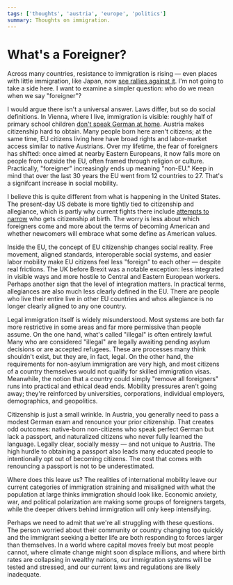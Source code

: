 ```yaml
---
tags: ['thoughts', 'austria', 'europe', 'politics']
summary: Thoughts on immigration.
---
```


# What's a Foreigner?

Across many countries, resistance to immigration is rising — even places with
little immigration, like Japan, now [see rallies against
it](https://www.japantimes.co.jp/news/2025/09/02/japan/anti-immigration-support-musk/).
I'm not going to take a side here.  I want to examine a simpler question: who
do we mean when we say "foreigner"?

I would argue there isn't a universal answer.  Laws differ, but so do social
definitions.  In Vienna, where I live, immigration is visible: roughly half of
primary school children [don't speak German at
home](https://www.theinternational.at/half-of-viennas-primary-school-students-dont-speak-german-at-home/).
Austria makes citizenship hard to obtain.  Many people born here aren't
citizens; at the same time, EU citizens living here have broad rights and
labor-market access similar to native Austrians.  Over my lifetime, the fear of
foreigners has shifted: once aimed at nearby Eastern Europeans, it now falls
more on people from outside the EU, often framed through religion or culture.
Practically, "foreigner" increasingly ends up meaning "non-EU."  Keep in mind
that over the last 30 years the EU went from 12 countries to 27.  That's a
signifcant increase in social mobility.

I believe this is quite different from what is happening in the United States.
The present-day US debate is more tightly tied to citizenship and allegiance,
which is partly why current fights there include [attempts to
narrow](https://www.whitehouse.gov/presidential-actions/2025/01/protecting-the-meaning-and-value-of-american-citizenship/)
who gets citizenship at birth.  The worry is less about which foreigners come
and more about the terms of becoming American and whether newcomers will
embrace what some define as American values.

Inside the EU, the concept of EU citizenship changes social reality.  Free
movement, aligned standards, interoperable social systems, and easier labor
mobility make EU citizens feel less "foreign" to each other — despite real
frictions.  The UK before Brexit was a notable exception: less integrated in
visible ways and more hostile to Central and Eastern European workers.  Perhaps
another sign that the level of integration matters.  In practical terms,
allegiances are also much less clearly defined in the EU.  There are people who
live their entire live in other EU countries and whos allegiance is no longer
clearly aligned to any one country.

Legal immigration itself is widely misunderstood.  Most systems are both far
more restrictive in some areas and far more permissive than people assume.  On
the one hand, what's called "illegal" is often entirely lawful.  Many who are
considered "illegal" are legally awaiting pending asylum decisions or are
accepted refugees.  These are processes many think shouldn't exist, but they
are, in fact, legal.  On the other hand, the requirements for non-asylum
immigration are very high, and most citizens of a country themselves would not
qualify for skilled immigration visas.  Meanwhile, the notion that a country
could simply "remove all foreigners" runs into practical and ethical dead ends.
Mobility pressures aren't going away; they're reinforced by universities,
corporations, individual employers, demographics, and geopolitics.

Citizenship is just a small wrinkle.  In Austria, you generally need to pass a
modest German exam and renounce your prior citizenship.  That creates odd
outcomes: native-born non-citizens who speak perfect German but lack a
passport, and naturalized citizens who never fully learned the language.
Legally clear, socially messy — and not unique to Austria.  The high hurdle to
obtaining a passport also leads many educated people to intentionally opt out
of becoming citizens.  The cost that comes with renouncing a passport is not to
be underestimated.

Where does this leave us?  The realities of international mobility leave our
current categories of immigration straining and misaligned with what the
population at large thinks immigration should look like.  Economic anxiety,
war, and political polarization are making some groups of foreigners targets,
while the deeper drivers behind immigration will only keep intensifying.

Perhaps we need to admit that we're all struggling with these questions.  The
person worried about their community or country changing too quickly and the
immigrant seeking a better life are both responding to forces larger than
themselves.  In a world where capital moves freely but most people cannot,
where climate change might soon displace millions, and where birth rates are
collapsing in wealthy nations, our immigration systems will be tested and
stressed, and our current laws and regulations are likely inadequate.
